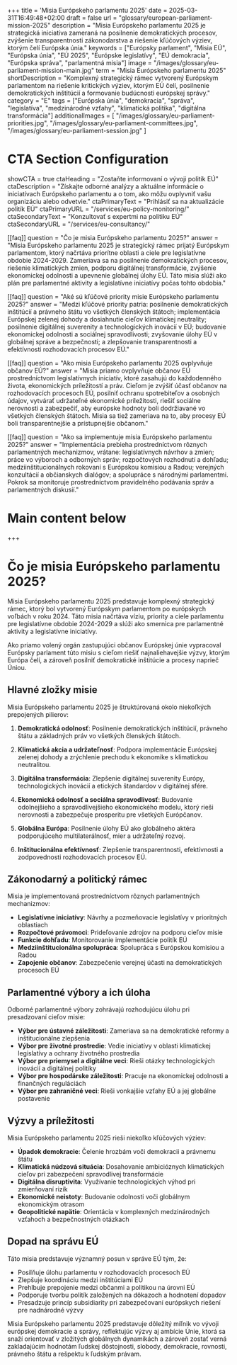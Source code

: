 +++
title = 'Misia Európskeho parlamentu 2025'
date = 2025-03-31T16:49:48+02:00
draft = false
url = "glossary/european-parliament-mission-2025"
description = "Misia Európskeho parlamentu 2025 je strategická iniciatíva zameraná na posilnenie demokratických procesov, zvýšenie transparentnosti zákonodarstva a riešenie kľúčových výziev, ktorým čelí Európska únia."
keywords = ["Európsky parlament", "Misia EÚ", "Európska únia", "EÚ 2025", "Európske legislatívy", "EÚ demokracia", "Európska správa", "parlamentná misia"]
image = "/images/glossary/eu-parliament-mission-main.jpg"
term = "Misia Európskeho parlamentu 2025"
shortDescription = "Komplexný strategický rámec vytvorený Európskym parlamentom na riešenie kritických výziev, ktorým EÚ čelí, posilnenie demokratických inštitúcií a formovanie budúcnosti európskej správy."
category = "E"
tags = ["Európska únia", "demokracia", "správa", "legislatíva", "medzinárodné vzťahy", "klimatická politika", "digitálna transformácia"]
additionalImages = [
  "/images/glossary/eu-parliament-priorities.jpg",
  "/images/glossary/eu-parliament-committees.jpg",
  "/images/glossary/eu-parliament-session.jpg"
]

# CTA Section Configuration
showCTA = true
ctaHeading = "Zostaňte informovaní o vývoji politík EÚ"
ctaDescription = "Získajte odborné analýzy a aktuálne informácie o iniciatívach Európskeho parlamentu a o tom, ako môžu ovplyvniť vašu organizáciu alebo odvetvie."
ctaPrimaryText = "Prihlásiť sa na aktualizácie politík EÚ"
ctaPrimaryURL = "/services/eu-policy-monitoring/"
ctaSecondaryText = "Konzultovať s expertmi na politiku EÚ"
ctaSecondaryURL = "/services/eu-consultancy/"

[[faq]]
question = "Čo je misia Európskeho parlamentu 2025?"
answer = "Misia Európskeho parlamentu 2025 je strategický rámec prijatý Európskym parlamentom, ktorý načrtáva priorítne oblasti a ciele pre legislatívne obdobie 2024-2029. Zameriava sa na posilnenie demokratických procesov, riešenie klimatických zmien, podporu digitálnej transformácie, zvýšenie ekonomickej odolnosti a upevnenie globálnej úlohy EÚ. Táto misia slúži ako plán pre parlamentné aktivity a legislatívne iniciatívy počas tohto obdobia."

[[faq]]
question = "Aké sú kľúčové priority misie Európskeho parlamentu 2025?"
answer = "Medzi kľúčové priority patria: posilnenie demokratických inštitúcií a právneho štátu vo všetkých členských štátoch; implementácia Európskej zelenej dohody a dosiahnutie cieľov klimatickej neutrality; posilnenie digitálnej suverenity a technologických inovácií v EÚ; budovanie ekonomickej odolnosti a sociálnej spravodlivosti; zvyšovanie úlohy EÚ v globálnej správe a bezpečnosti; a zlepšovanie transparentnosti a efektívnosti rozhodovacích procesov EÚ."

[[faq]]
question = "Ako misia Európskeho parlamentu 2025 ovplyvňuje občanov EÚ?"
answer = "Misia priamo ovplyvňuje občanov EÚ prostredníctvom legislatívnych iniciatív, ktoré zasahujú do každodenného života, ekonomických príležitostí a práv. Cieľom je zvýšiť účasť občanov na rozhodovacích procesoch EÚ, posilniť ochranu spotrebiteľov a osobných údajov, vytvárať udržateľné ekonomické príležitosti, riešiť sociálne nerovnosti a zabezpečiť, aby európske hodnoty boli dodržiavané vo všetkých členských štátoch. Misia sa tiež zameriava na to, aby procesy EÚ boli transparentnejšie a prístupnejšie občanom."

[[faq]]
question = "Ako sa implementuje misia Európskeho parlamentu 2025?"
answer = "Implementácia prebieha prostredníctvom rôznych parlamentných mechanizmov, vrátane: legislatívnych návrhov a zmien; práce vo výboroch a odborných správ; rozpočtových rozhodnutí a dohľadu; medziinštitucionálnych rokovaní s Európskou komisiou a Radou; verejných konzultácií a občianskych dialógov; a spolupráce s národnými parlamentmi. Pokrok sa monitoruje prostredníctvom pravidelného podávania správ a parlamentných diskusií."

# Main content below
+++

# Čo je misia Európskeho parlamentu 2025?

Misia Európskeho parlamentu 2025 predstavuje komplexný strategický rámec, ktorý bol vytvorený Európskym parlamentom po európskych voľbách v roku 2024. Táto misia načrtáva víziu, priority a ciele parlamentu pre legislatívne obdobie 2024-2029 a slúži ako smernica pre parlamentné aktivity a legislatívne iniciatívy.

Ako priamo volený orgán zastupujúci občanov Európskej únie vypracoval Európsky parlament túto misiu s cieľom riešiť najnaliehavejšie výzvy, ktorým Európa čelí, a zároveň posilniť demokratické inštitúcie a procesy naprieč Úniou.

## Hlavné zložky misie

Misia Európskeho parlamentu 2025 je štruktúrovaná okolo niekoľkých prepojených pilierov:

1. **Demokratická odolnosť**: Posilnenie demokratických inštitúcií, právneho štátu a základných práv vo všetkých členských štátoch.

2. **Klimatická akcia a udržateľnosť**: Podpora implementácie Európskej zelenej dohody a zrýchlenie prechodu k ekonomike s klimatickou neutralitou.

3. **Digitálna transformácia**: Zlepšenie digitálnej suverenity Európy, technologických inovácií a etických štandardov v digitálnej sfére.

4. **Ekonomická odolnosť a sociálna spravodlivosť**: Budovanie odolnejšieho a spravodlivejšieho ekonomického modelu, ktorý rieši nerovnosti a zabezpečuje prosperitu pre všetkých Európčanov.

5. **Globálna Európa**: Posilnenie úlohy EÚ ako globálneho aktéra podporujúceho multilaterálnosť, mier a udržateľný rozvoj.

6. **Inštitucionálna efektívnosť**: Zlepšenie transparentnosti, efektívnosti a zodpovednosti rozhodovacích procesov EÚ.

## Zákonodarný a politický rámec

Misia je implementovaná prostredníctvom rôznych parlamentných mechanizmov:

- **Legislatívne iniciatívy**: Návrhy a pozmeňovacie legislatívy v prioritných oblastiach
- **Rozpočtové právomoci**: Prideľovanie zdrojov na podporu cieľov misie
- **Funkcie dohľadu**: Monitorovanie implementácie politík EÚ
- **Medziinštitucionálna spolupráca**: Spolupráca s Európskou komisiou a Radou
- **Zapojenie občanov**: Zabezpečenie verejnej účasti na demokratických procesoch EÚ

## Parlamentné výbory a ich úloha

Odborné parlamentné výbory zohrávajú rozhodujúcu úlohu pri presadzovaní cieľov misie:

- **Výbor pre ústavné záležitosti**: Zameriava sa na demokratické reformy a inštitucionálne zlepšenia
- **Výbor pre životné prostredie**: Vedie iniciatívy v oblasti klimatickej legislatívy a ochrany životného prostredia
- **Výbor pre priemysel a digitálne veci**: Rieši otázky technologických inovácií a digitálnej politiky
- **Výbor pre hospodárske záležitosti**: Pracuje na ekonomickej odolnosti a finančných reguláciách
- **Výbor pre zahraničné veci**: Rieši vonkajšie vzťahy EÚ a jej globálne postavenie

## Výzvy a príležitosti

Misia Európskeho parlamentu 2025 rieši niekoľko kľúčových výziev:

- **Úpadok demokracie**: Čelenie hrozbám voči demokracii a právnemu štátu
- **Klimatická núdzová situácia**: Dosahovanie ambicióznych klimatických cieľov pri zabezpečení spravodlivej transformácie
- **Digitálna disruptivita**: Využívanie technologických výhod pri zmierňovaní rizík
- **Ekonomické neistoty**: Budovanie odolnosti voči globálnym ekonomickým otrasom
- **Geopolitické napätie**: Orientácia v komplexných medzinárodných vzťahoch a bezpečnostných otázkach

## Dopad na správu EÚ

Táto misia predstavuje významný posun v správe EÚ tým, že:

- Posilňuje úlohu parlamentu v rozhodovacích procesoch EÚ
- Zlepšuje koordináciu medzi inštitúciami EÚ
- Prehlbuje prepojenie medzi občanmi a politikou na úrovni EÚ
- Podporuje tvorbu politík založených na dôkazoch a hodnotení dopadov
- Presadzuje princíp subsidiarity pri zabezpečovaní európskych riešení pre nadnárodné výzvy

Misia Európskeho parlamentu 2025 predstavuje dôležitý míľnik vo vývoji európskej demokracie a správy, reflektujúc výzvy aj ambície Únie, ktorá sa snaží orientovať v zložitých globálnych dynamikách a zároveň zostať verná zakladajúcim hodnotám ľudskej dôstojnosti, slobody, demokracie, rovnosti, právneho štátu a rešpektu k ľudským právam.